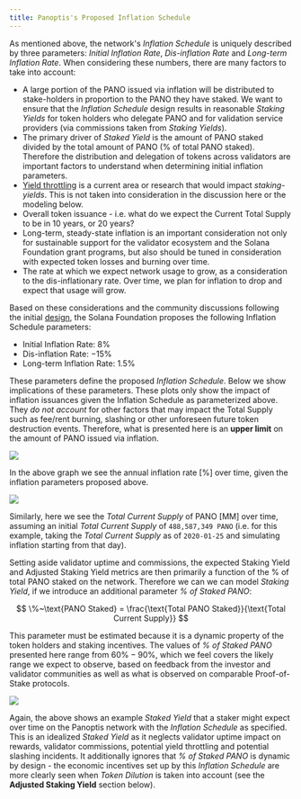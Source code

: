 ```yaml
---
title: Panoptis's Proposed Inflation Schedule
---
```


As mentioned above, the network's _Inflation Schedule_ is uniquely described by three parameters: _Initial Inflation Rate_, _Dis-inflation Rate_ and _Long-term Inflation Rate_. When considering these numbers, there are many factors to take into account:

- A large portion of the PANO issued via inflation will be distributed to stake-holders in proportion to the PANO they have staked. We want to ensure that the _Inflation Schedule_ design results in reasonable _Staking Yields_ for token holders who delegate PANO and for validation service providers (via commissions taken from _Staking Yields_).
- The primary driver of _Staked Yield_ is the amount of PANO staked divided by the total amount of PANO (% of total PANO staked). Therefore the distribution and delegation of tokens across validators are important factors to understand when determining initial inflation parameters.
- [Yield throttling](https://forums.solana.com/t/validator-yield-throttling-proposal-discussion/855/5) is a current area or research that would impact _staking-yields_. This is not taken into consideration in the discussion here or the modeling below.
- Overall token issuance - i.e. what do we expect the Current Total Supply to be in 10 years, or 20 years?
- Long-term, steady-state inflation is an important consideration not only for sustainable support for the validator ecosystem and the Solana Foundation grant programs, but also should be tuned in consideration with expected token losses and burning over time.
- The rate at which we expect network usage to grow, as a consideration to the dis-inflationary rate. Over time, we plan for inflation to drop and expect that usage will grow.

Based on these considerations and the community discussions following the initial [design](https://forums.solana.com/t/solana-inflation-design-overview/920), the Solana Foundation proposes the following Inflation Schedule parameters:

- Initial Inflation Rate: $8\%$
- Dis-inflation Rate: $-15\%$
- Long-term Inflation Rate: $1.5\%$

These parameters define the proposed _Inflation Schedule_. Below we show implications of these parameters. These plots only show the impact of inflation issuances given the Inflation Schedule as parameterized above. They _do not account_ for other factors that may impact the Total Supply such as fee/rent burning, slashing or other unforeseen future token destruction events. Therefore, what is presented here is an **upper limit** on the amount of PANO issued via inflation.

![](/img/p_inflation_schedule.png)

In the above graph we see the annual inflation rate [$\%$] over time, given the inflation parameters proposed above.

![](/img/p_total_supply.png)

Similarly, here we see the _Total Current Supply_ of PANO [MM] over time, assuming an initial _Total Current Supply_ of `488,587,349 PANO` (i.e. for this example, taking the _Total Current Supply_ as of `2020-01-25` and simulating inflation starting from that day).

Setting aside validator uptime and commissions, the expected Staking Yield and Adjusted Staking Yield metrics are then primarily a function of the % of total PANO staked on the network. Therefore we can we can model _Staking Yield_, if we introduce an additional parameter _% of Staked PANO_:

$$
\%~\text{PANO Staked} = \frac{\text{Total PANO Staked}}{\text{Total Current Supply}}
$$

This parameter must be estimated because it is a dynamic property of the token holders and staking incentives. The values of _% of Staked PANO_ presented here range from $60\% - 90\%$, which we feel covers the likely range we expect to observe, based on feedback from the investor and validator communities as well as what is observed on comparable Proof-of-Stake protocols.

![](/img/p_ex_staked_yields.png)

Again, the above shows an example _Staked Yield_ that a staker might expect over time on the Panoptis network with the _Inflation Schedule_ as specified. This is an idealized _Staked Yield_ as it neglects validator uptime impact on rewards, validator commissions, potential yield throttling and potential slashing incidents. It additionally ignores that _% of Staked PANO_ is dynamic by design - the economic incentives set up by this _Inflation Schedule_ are more clearly seen when _Token Dilution_ is taken into account (see the **Adjusted Staking Yield** section below).
